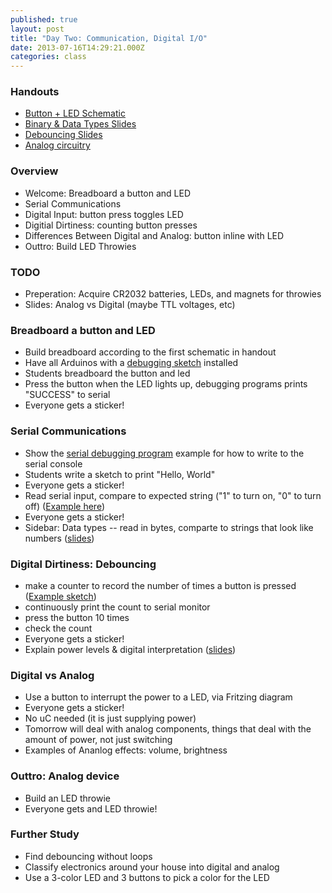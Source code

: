 ```yaml
---
published: true
layout: post
title: "Day Two: Communication, Digital I/O"
date: 2013-07-16T14:29:21.000Z
categories: class
---
```


### Handouts

* [Button + LED Schematic](https://github.com/collexion/arduinoclass/raw/master/Day2/ButtonSchematic.pdf)
* [Binary & Data Types Slides](https://docs.google.com/presentation/d/1yR_A3p7zKlw5DK3o3nOcD0FfpH211EEE2_l62ZOOo9Y)
* [Debouncing Slides](https://docs.google.com/presentation/d/17hWX8If7yBmvWJkEQ4riCVzp3hYwUlV-bQDXPQ74M10)
* [Analog circuitry](https://github.com/collexion/arduinoclass/raw/master/Day2/ButtonSchematicAnalog.pdf)

### Overview

* Welcome: Breadboard a button and LED
* Serial Communications
* Digital Input: button press toggles LED
* Digitial Dirtiness: counting button presses
* Differences Between Digital and Analog: button inline with LED
* Outtro: Build LED Throwies

### TODO

* Preperation: Acquire CR2032 batteries, LEDs, and magnets for throwies
* Slides: Analog vs Digital (maybe TTL voltages, etc)

### Breadboard a button and LED

* Build breadboard according to the first schematic in handout
* Have all Arduinos with a [debugging
  sketch](https://raw.github.com/collexion/arduinoclass/master/Day2/BreadboardDebug/BreadboardDebug.ino) installed
* Students breadboard the button and led
* Press the button when the LED lights up, debugging programs prints "SUCCESS" to serial
* Everyone gets a sticker!

### Serial Communications

* Show the [serial debugging program](https://github.com/collexion/arduinoclass/raw/master/Day2/SerialOut/SerialOut.ino) example for how to write to the serial console
* Students write a sketch to print "Hello, World"
* Everyone gets a sticker!
* Read serial input, compare to expected string ("1" to turn on, "0" to turn off) ([Example here](https://github.com/collexion/arduinoclass/blob/master/Day2/SerialLightToggle/SerialLightToggle.ino))
* Everyone gets a sticker!
* Sidebar: Data types -- read in bytes, comparte to strings that look like numbers ([slides](https://docs.google.com/presentation/d/1yR_A3p7zKlw5DK3o3nOcD0FfpH211EEE2_l62ZOOo9Y))

### Digital Dirtiness: Debouncing

* make a counter to record the number of times a button is pressed ([Example
  sketch](https://github.com/collexion/arduinoclass/blob/master/Day2/ButtonCount/ButtonCount.ino))
* continuously print the count to serial monitor
* press the button 10 times
* check the count
* Everyone gets a sticker!
* Explain power levels & digital interpretation
  ([slides](https://docs.google.com/presentation/d/17hWX8If7yBmvWJkEQ4riCVzp3hYwUlV-bQDXPQ74M10))

### Digital vs Analog

* Use a button to interrupt the power to a LED, via Fritzing diagram
* Everyone gets a sticker!
* No uC needed (it is just supplying power)
* Tomorrow will deal with analog components, things that deal with the amount of power, not just switching
* Examples of Ananlog effects: volume, brightness

### Outtro: Analog device

* Build an LED throwie
* Everyone gets and LED throwie!

### Further Study

* Find debouncing without loops
* Classify electronics around your house into digital and analog
* Use a 3-color LED and 3 buttons to pick a color for the LED
